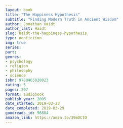 ```yaml
---
layout: book
title: "The Happiness Hypothesis"
subtitle: "Finding Modern Truth in Ancient Wisdom"
author: Jonathan Haidt
author_last: Haidt
slug: haidt-the-happiness-hypothesis
type: nonfiction
img: true
series: 
part: 
genres:
- psychology
- religion
- philosophy
- science
isbn: 9780465028023
rating: 5
pages: 297
format: audiobook
publish_year: 2005
date_started: 2019-03-23
date_completed: 2019-03-29
goodreads_id: 96884
amazon_link: https://amzn.to/39mDCtO
---
```

